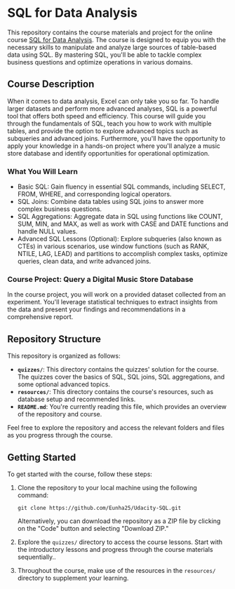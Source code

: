 # SQL for Data Analysis

This repository contains the course materials and project for the online course [SQL for Data Analysis](https://www.udacity.com/course/sql-for-data-analysis--cd0023). The course is designed to equip you with the necessary skills to manipulate and analyze large sources of table-based data using SQL. By mastering SQL, you'll be able to tackle complex business questions and optimize operations in various domains.

## Course Description

When it comes to data analysis, Excel can only take you so far. To handle larger datasets and perform more advanced analyses, SQL is a powerful tool that offers both speed and efficiency. This course will guide you through the fundamentals of SQL, teach you how to work with multiple tables, and provide the option to explore advanced topics such as subqueries and advanced joins. Furthermore, you'll have the opportunity to apply your knowledge in a hands-on project where you'll analyze a music store database and identify opportunities for operational optimization.

### What You Will Learn

- Basic SQL: Gain fluency in essential SQL commands, including SELECT, FROM, WHERE, and corresponding logical operators.
- SQL Joins: Combine data tables using SQL joins to answer more complex business questions.
- SQL Aggregations: Aggregate data in SQL using functions like COUNT, SUM, MIN, and MAX, as well as work with CASE and DATE functions and handle NULL values.
- Advanced SQL Lessons (Optional): Explore subqueries (also known as CTEs) in various scenarios, use window functions (such as RANK, NTILE, LAG, LEAD) and partitions to accomplish complex tasks, optimize queries, clean data, and write advanced joins.

### Course Project: Query a Digital Music Store Database

In the course project, you will work on a provided dataset collected from an experiment. You'll leverage statistical techniques to extract insights from the data and present your findings and recommendations in a comprehensive report.

## Repository Structure

This repository is organized as follows:

- **`quizzes/`**: This directory contains the quizzes' solution for the course. The quizzes cover the basics of SQL, SQL joins, SQL aggregations, and some optional advanced topics.
- **`resources/`**: This directory contains the course's resources, such as database setup and recommended links.
- **`README.md`**: You're currently reading this file, which provides an overview of the repository and course.

Feel free to explore the repository and access the relevant folders and files as you progress through the course.

## Getting Started

To get started with the course, follow these steps:

1. Clone the repository to your local machine using the following command:

   ```shell
   git clone https://github.com/Eunha25/Udacity-SQL.git
   ```

   Alternatively, you can download the repository as a ZIP file by clicking on the "Code" button and selecting "Download ZIP."

2. Explore the `quizzes/` directory to access the course lessons. Start with the introductory lessons and progress through the course materials sequentially..

3. Throughout the course, make use of the resources in the `resources/` directory to supplement your learning.
